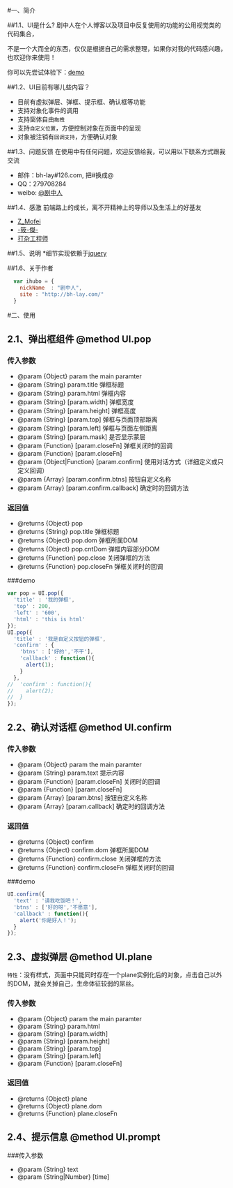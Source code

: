 #一、简介

##1.1、UI是什么?
剧中人在个人博客以及项目中反复使用的功能的公用视觉类的代码集合，

不是一个大而全的东西，仅仅是根据自己的需求整理，如果你对我的代码感兴趣，也欢迎你来使用！

你可以先尝试体验下：[demo](http://htmlpreview.github.io/?https://github.com/bh-lay/UI/blob/master/demo.html)

##1.2、UI目前有哪儿些内容？

* 目前有虚拟弹层、弹框、提示框、确认框等功能
* 支持对象化事件的调用
* 支持窗体自由`拖拽`
* 支持`自定义位置`，方便控制对象在页面中的呈现
* 对象被注销有`回调支持`，方便确认对象

##1.3、问题反馈
在使用中有任何问题，欢迎反馈给我，可以用以下联系方式跟我交流

* 邮件：bh-lay#126.com, 把#换成@
* QQ：279708284
* weibo: [@剧中人](http://weibo.com/bhlay)


##1.4、感激
前端路上的成长，离不开精神上的导师以及生活上的好基友

* [Z_Mofei](http://weibo.com/zwl1027) 
* [-筱-傑-](http://weibo.com/bbllii)
* [打杂工程师](http://weibo.com/zosong)

##1.5、说明
*细节实现依赖于[jquery](http://jquery.com)

##1.6、关于作者

```javascript
  var ihubo = {
    nickName  : "剧中人",
    site : "http://bh-lay.com/"
  }
```

#二、使用


## 2.1、弹出框组件 @method UI.pop
### 传入参数
 * @param {Object} param the main paramter
 * @param {String} param.title 弹框标题
 * @param {String} param.html 弹框内容
 * @param {String} [param.width] 弹框宽度
 * @param {String} [param.height] 弹框高度
 * @param {String} [param.top] 弹框与页面顶部距离
 * @param {String} [param.left] 弹框与页面左侧距离
 * @param {String} [param.mask] 是否显示蒙层
 * @param {Function} [param.closeFn] 弹框关闭时的回调
 * @param {Function} [param.closeFn]
 * @param {Object|Function} [param.confirm] 使用对话方式（详细定义或只定义回调）
 * @param {Array} [param.confirm.btns] 按钮自定义名称
 * @param {Array} [param.confirm.callback] 确定时的回调方法

### 返回值
 * @returns {Object} pop
 * @returns {String} pop.title 弹框标题
 * @returns {Object} pop.dom 弹框所属DOM
 * @returns {Object} pop.cntDom 弹框内容部分DOM
 * @returns {Function} pop.close 关闭弹框的方法
 * @returns {Function} pop.closeFn 弹框关闭时的回调
 
###demo
```javascript
var pop = UI.pop({
  'title' : '我的弹框',
  'top' : 200,
  'left' : '600',
  'html' : 'this is html'
});
UI.pop({
  'title' : '我是自定义按钮的弹框',
  'confirm' : {
    'btns' : ['好的','不干'],
    'callback' : function(){
      alert(1);
    }
  },
//  'confirm' : function(){
//    alert(2);
//  }
});
```

## 2.2、确认对话框 @method UI.confirm
### 传入参数
 * 	@param {Object} param the main paramter
 * 	@param {String} param.text 提示内容
 * 	@param {Function} [param.closeFn] 关闭时的回调
 * 	@param {Function} [param.closeFn]
 * 	@param {Array} [param.btns] 按钮自定义名称
 * 	@param {Array} [param.callback] 确定时的回调方法

### 返回值
 * 	@returns {Object} confirm
 * 	@returns {Object} confirm.dom 弹框所属DOM
 * 	@returns {Function} confirm.close 关闭弹框的方法
 * 	@returns {Function} confirm.closeFn 弹框关闭时的回调

###demo
```javascript
UI.confirm({
  'text' : '请我吃饭吧！',
  'btns' : ['好的呀','不愿意'],
  'callback' : function(){
    alert('你是好人！');
  }
});
```

## 2.3、虚拟弹层 @method UI.plane
 `特性`：没有样式，页面中只能同时存在一个plane实例化后的对象，点击自己以外的DOM，就会关掉自己，生命体征较弱的屌丝。
### 传入参数
 * 	@param {Object} param the main paramter
 * 	@param {String} param.html
 * 	@param {String} [param.width]
 * 	@param {String} [param.height]
 * 	@param {String} [param.top]
 * 	@param {String} [param.left]
 * 	@param {Function} [param.closeFn]

### 返回值
 * 	@returns {Object} plane
 * 	@returns {Object} plane.dom
 * 	@returns {Function} plane.closeFn

## 2.4、提示信息 @method UI.prompt
###传入参数
 * 	@param {String} text
 * 	@param {String|Number} [time]
